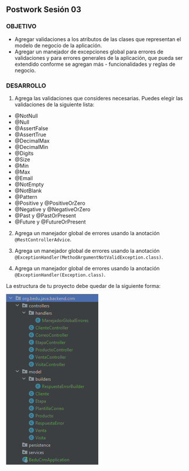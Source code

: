 ## Postwork Sesión 03

### OBJETIVO
- Agregar validaciones a los atributos de las clases que representan el modelo de negocio de la aplicación.
- Agregar un manejador de excepciones global para errores de validaciones y para errores generales de la aplicación, que pueda ser extendido conforme se agregan más - funcionalidades y reglas de negocio.



### DESARROLLO

1. Agrega las validaciones que consideres necesarias. Puedes elegir las validaciones de la siguiente lista:
- @NotNull
- @Null
- @AssertFalse
- @AssertTrue
- @DecimalMax
- @DecimalMin
- @Digits
- @Size
- @Min
- @Max
- @Email
- @NotEmpty
- @NotBlank
- @Pattern
- @Positive y @PositiveOrZero
- @Negative y @NegativeOrZero
- @Past y @PastOrPresent
- @Future y @FutureOrPresent

2. Agrega un manejador global de errores usando la anotación `@RestControllerAdvice`.

3. Agrega un manejador global de errores usando la anotación `@ExceptionHandler(MethodArgumentNotValidException.class)`.

3. Agrega un manejador global de errores usando la anotación `@ExceptionHandler(Exception.class)`.

La estructura de tu proyecto debe quedar de la siguiente forma:

![imagen](img/img_01.png)

